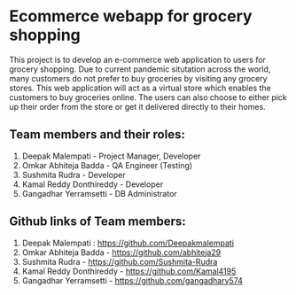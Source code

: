 # Ecommerce webapp for grocery shopping

This project is to develop an e-commerce web application to users for grocery shopping. Due to current pandemic situtation across the world, many customers do not prefer to buy groceries by visiting any grocery stores. This web application will act as a virtual store which enables the customers to buy groceries online. The users can also choose to either pick up their order from the store or get it delivered directly to their homes.

## Team members and their roles:
1. Deepak Malempati - Project Manager, Developer
1. Omkar Abhiteja Badda - QA Engineer (Testing)
1. Sushmita Rudra - Developer
1. Kamal Reddy Donthireddy - Developer
1. Gangadhar Yerramsetti - DB Administrator

## Github links of Team members:

1. Deepak Malempati : https://github.com/Deepakmalempati
1. Omkar Abhiteja Badda - https://github.com/abhiteja29
1. Sushmita Rudra - https://github.com/Sushmita-Rudra
1. Kamal Reddy Donthireddy - https://github.com/Kamal4195
1. Gangadhar Yerramsetti - https://github.com/gangadhary574
